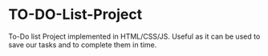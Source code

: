 # TO-DO-List-Project
To-Do list Project implemented in HTML/CSS/JS.
Useful as it can be used to save our tasks and to complete them in time.
